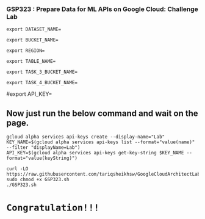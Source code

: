  ### GSP323 : Prepare Data for ML APIs on Google Cloud: Challenge Lab 


 

```
export DATASET_NAME=

export BUCKET_NAME=

export REGION=

export TABLE_NAME=

export TASK_3_BUCKET_NAME=

export TASK_4_BUCKET_NAME=

```
#export API_KEY=

##


## Now just run the below command and wait on the page.

```
gcloud alpha services api-keys create --display-name="Lab" 
KEY_NAME=$(gcloud alpha services api-keys list --format="value(name)" --filter "displayName=Lab")
API_KEY=$(gcloud alpha services api-keys get-key-string $KEY_NAME --format="value(keyString)")
```

```
curl -LO https://raw.githubusercontent.com/tariqsheikhsw/GoogleCloudArchitectLabs/main/Solutions/GSP323.sh
sudo chmod +x GSP323.sh
./GSP323.sh
```


###
# ```Congratulation!!!```

###
